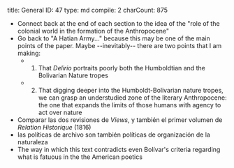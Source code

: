 title:          General
ID:             47
type:           md
compile:        2
charCount:      875


- Connect back at the end of each section to the idea of the "role of the colonial world in the formation of the Anthropocene"
- Go back to "A Hatian Army..." because this may be one of the main points of the paper. Maybe --inevitably-- there are two points that I am making:
	- 1. That _Delirio_ portraits poorly both the Humboldtian and the Bolivarian Nature tropes
	- 2. That digging deeper into the Humboldt-Bolivarian nature tropes, we can grasp an understudied zone of the literary Anthropocene: the one that expands the limits of those humans with agency to act over nature
- Comparar las dos revisiones de *Views*, y también el primer volumen de *Relation Historique* (1816)
- las políticas de archivo son también políticas de organización de la naturaleza
- The way in which this text contradicts even Bolívar's criteria regarding what is fatuous in the the American poetics